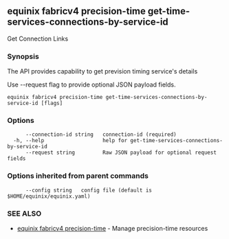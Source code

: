 ## equinix fabricv4 precision-time get-time-services-connections-by-service-id

Get Connection Links

### Synopsis

The API provides capability to get prevision timing service's details

Use --request flag to provide optional JSON payload fields.

```
equinix fabricv4 precision-time get-time-services-connections-by-service-id [flags]
```

### Options

```
      --connection-id string   connection-id (required)
  -h, --help                   help for get-time-services-connections-by-service-id
      --request string         Raw JSON payload for optional request fields
```

### Options inherited from parent commands

```
      --config string   config file (default is $HOME/equinix/equinix.yaml)
```

### SEE ALSO

* [equinix fabricv4 precision-time](equinix_fabricv4_precision-time.md)	 - Manage precision-time resources


